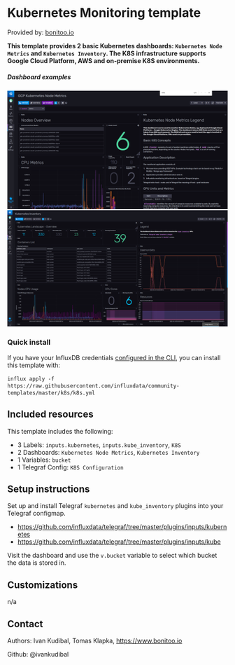 # Kubernetes Monitoring template

Provided by: [bonitoo.io](.)

**This template provides 2 basic Kubernetes dashboards:
`Kubernetes Node Metrics` and `Kubernetes Inventory`. The K8S infrastructure
supports Google Cloud Platform, AWS and on-premise K8S environments.**


##### Dashboard examples

![Screenshot](img/k8s-nodemetrics-dashboard.png)
![Screenshot](img/k8s-inventory-dashboard.png)


### Quick install

If you have your InfluxDB credentials [configured in the CLI](Vhttps://v2.docs.influxdata.com/v2.0/reference/cli/influx/config/), you can install this template with:

```
influx apply -f https://raw.githubusercontent.com/influxdata/community-templates/master/k8s/k8s.yml
```

## Included resources

This template includes the following:

- 3 Labels: `inputs.kubernetes`, `inputs.kube_inventory`, `K8S`
- 2 Dashboards: `Kubernetes Node Metrics`, `Kubernetes Inventory`
- 1 Variables: `bucket`
- 1 Telegraf Config: `K8S Configuration`


## Setup instructions

Set up and install Telegraf `kubernetes` and `kube_inventory` plugins into your
Telegraf configmap.

* https://github.com/influxdata/telegraf/tree/master/plugins/inputs/kubernetes
* https://github.com/influxdata/telegraf/tree/master/plugins/inputs/kube

Visit the dashboard and use the `v.bucket` variable to select which bucket the data is stored in.

## Customizations

n/a

## Contact

Authors: Ivan Kudibal, Tomas Klapka, https://www.bonitoo.io

Github: @ivankudibal
